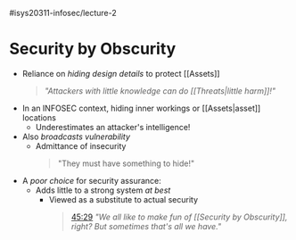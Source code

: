 #isys20311-infosec/lecture-2 
# Security by Obscurity

- Reliance on *hiding design details* to protect [[Assets]]
	>*"Attackers with little knowledge can do [[Threats|little harm]]!"*
- In an INFOSEC context, hiding inner workings or [[Assets|asset]] locations
	- Underestimates an attacker's intelligence!
- Also *broadcasts vulnerability*
	- Admittance of insecurity
		>"They must have something to hide!"
- A *poor choice* for security assurance:
	- Adds little to a strong system *at best*
		- Viewed as a substitute to actual security
			>[45:29](https://www.youtube.com/embed/J1q4Ir2J8P8?start=2729&end=2751) *"We all like to make fun of [[Security by Obscurity]], right? But sometimes that's all we have."*
	
	 
